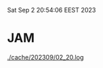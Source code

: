 Sat Sep  2 20:54:06 EEST 2023
# JAM
<a href='./cache/202309/02_20.log'>./cache/202309/02_20.log</a>
